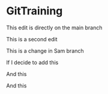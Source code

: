 # GitTraining

This edit is directly on the main branch

This is a second edit

This is a change in Sam branch

If I decide to add this

And this

And this
